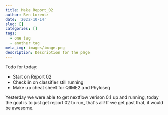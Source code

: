 ```yaml
---
title: Make Report_02
author: Ben Lorentz
date: '2022-10-14'
slug: []
categories: []
tags:
  - one tag
  - another tag
meta_img: images/image.png
description: Description for the page
---
```


Todo for today:

- Start on Report 02
- Check in on classifier still running
- Make up cheat sheet for QIIME2 and Phyloseq

Yesterday we were able to get nextflow verison 0.1 up and running, today the goal is to just get report 02 to run, that's all! If we get past that, it would be awesome.

